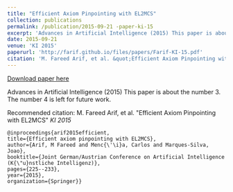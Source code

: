 ```yaml
---
title: "Efficient Axiom Pinpointing with EL2MCS"
collection: publications
permalink: /publication/2015-09-21 -paper-ki-15
excerpt: 'Advances in Artificial Intelligence (2015) This paper is about the number 3. The number 4 is left for future work.'
date: 2015-09-21 
venue: 'KI 2015'
paperurl: 'http://farif.github.io/files/papers/Farif-KI-15.pdf'
citation: 'M. Fareed Arif, et al. &quot;Efficient Axiom Pinpointing with EL2MCS&quot; <i>KI 2015</i>'
---
```


<a href='http://farif.github.io/files/papers/Farif-KI-15.pdf'>Download paper here</a>

Advances in Artificial Intelligence (2015) This paper is about the number 3. The number 4 is left for future work.

Recommended citation: M. Fareed Arif, et al. "Efficient Axiom Pinpointing with EL2MCS" <i>KI 2015</i>

~~~ 
@inproceedings{arif2015efficient,
title={Efficient axiom pinpointing with EL2MCS},
author={Arif, M Fareed and Menc{\'\i}a, Carlos and Marques-Silva, Joao},
booktitle={Joint German/Austrian Conference on Artificial Intelligence (K{\"u}nstliche Intelligenz)},
pages={225--233},
year={2015},
organization={Springer}}
~~~ 